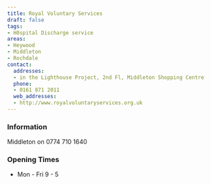 ```yaml
---
title: Royal Voluntary Services
draft: false
tags:
- H0spital Discharge service
areas:
- Heywood
- Middleton
- Rochdale
contact:
  addresses:
  - in the Lighthouse Project, 2nd Fl, Middleton Shopping Centre
  phone:
  - 0161 871 2011
  web_addresses:
  - http://www.royalvoluntaryservices.org.uk
---
```


### Information
Middleton on 0774 710 1640

### Opening Times
* Mon - Fri   9 - 5

